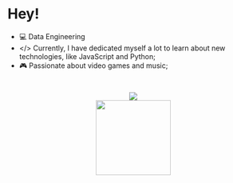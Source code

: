 # Hey!

- 💻 Data Engineering
- </> Currently, I have dedicated myself a lot to learn about new technologies, like JavaScript and Python;
- 🎮 Passionate about video games and music;

#
<div align="center">
      <a href="(https://www.linkedin.com/in//pedro-goulart-rodrigues/)" target="_blank"><img src="https://img.shields.io/badge/-LinkedIn-%230077B5?style=for-the-badge&logo=linkedin&logoColor=white" target="_blank"></a>
</div>
<div align="center">
    <a href="https://github.com/pedrogfx">
  <img height="150em" src="https://git-stats.willianrod.com/api?username=pedrogfx&show_icons=true&theme=dark&include_all_commits=true"/>
</div>
  
  
